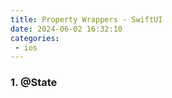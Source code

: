 ```yaml
---
title: Property Wrappers - SwiftUI
date: 2024-06-02 16:32:10
categories:
 - ios
---
```


### 1. @State
